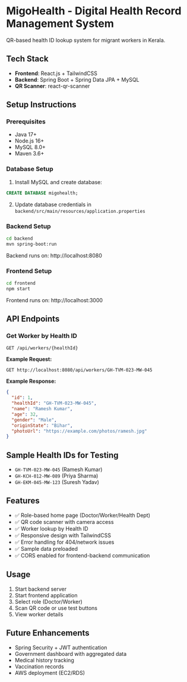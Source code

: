 # MigoHealth - Digital Health Record Management System

QR-based health ID lookup system for migrant workers in Kerala.

## Tech Stack
- **Frontend**: React.js + TailwindCSS
- **Backend**: Spring Boot + Spring Data JPA + MySQL
- **QR Scanner**: react-qr-scanner

## Setup Instructions

### Prerequisites
- Java 17+
- Node.js 16+
- MySQL 8.0+
- Maven 3.6+

### Database Setup
1. Install MySQL and create database:
```sql
CREATE DATABASE migohealth;
```

2. Update database credentials in `backend/src/main/resources/application.properties`

### Backend Setup
```bash
cd backend
mvn spring-boot:run
```
Backend runs on: http://localhost:8080

### Frontend Setup
```bash
cd frontend
npm start
```
Frontend runs on: http://localhost:3000

## API Endpoints

### Get Worker by Health ID
```
GET /api/workers/{healthId}
```

**Example Request:**
```
GET http://localhost:8080/api/workers/GH-TVM-023-MW-045
```

**Example Response:**
```json
{
  "id": 1,
  "healthId": "GH-TVM-023-MW-045",
  "name": "Ramesh Kumar",
  "age": 32,
  "gender": "Male",
  "originState": "Bihar",
  "photoUrl": "https://example.com/photos/ramesh.jpg"
}
```

## Sample Health IDs for Testing
- `GH-TVM-023-MW-045` (Ramesh Kumar)
- `GH-KCH-012-MW-089` (Priya Sharma)
- `GH-EKM-045-MW-123` (Suresh Yadav)

## Features
- ✅ Role-based home page (Doctor/Worker/Health Dept)
- ✅ QR code scanner with camera access
- ✅ Worker lookup by Health ID
- ✅ Responsive design with TailwindCSS
- ✅ Error handling for 404/network issues
- ✅ Sample data preloaded
- ✅ CORS enabled for frontend-backend communication

## Usage
1. Start backend server
2. Start frontend application
3. Select role (Doctor/Worker)
4. Scan QR code or use test buttons
5. View worker details

## Future Enhancements
- Spring Security + JWT authentication
- Government dashboard with aggregated data
- Medical history tracking
- Vaccination records
- AWS deployment (EC2/RDS)